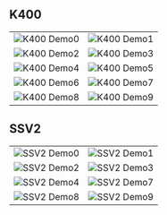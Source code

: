 ## K400

|              |              |
| :----------: | :----------: |
| ![K400 Demo0](https://github.com/ahamedmbsa/Cross-MAE/blob/main/k400/demo0.gif) | ![K400 Demo1](https://github.com/ahamedmbsa/Cross-MAE/blob/main/k400/demo1.gif) |
| ![K400 Demo2](https://github.com/ahamedmbsa/Cross-MAE/blob/main/k400/demo2.gif) | ![K400 Demo3](https://github.com/ahamedmbsa/Cross-MAE/blob/main/k400/demo3.gif) |
| ![K400 Demo4](https://github.com/ahamedmbsa/Cross-MAE/blob/main/k400/demo4.gif) | ![K400 Demo5](https://github.com/ahamedmbsa/Cross-MAE/blob/main/k400/demo5.gif) |
| ![K400 Demo6](https://github.com/ahamedmbsa/Cross-MAE/blob/main/k400/demo6.gif) | ![K400 Demo7](https://github.com/ahamedmbsa/Cross-MAE/blob/main/k400/demo7.gif) |
| ![K400 Demo8](https://github.com/ahamedmbsa/Cross-MAE/blob/main/k400/demo8.gif) | ![K400 Demo9](https://github.com/ahamedmbsa/Cross-MAE/blob/main/k400/demo9.gif) |

## SSV2

|              |              |
| :----------: | :----------: |
| ![SSV2 Demo0](https://github.com/ahamedmbsa/Cross-MAE/blob/main/ssv2/demo0.gif) | ![SSV2 Demo1](https://github.com/ahamedmbsa/Cross-MAE/blob/main/ssv2/demo1.gif) |
| ![SSV2 Demo2](https://github.com/ahamedmbsa/Cross-MAE/blob/main/ssv2/demo2.gif) | ![SSV2 Demo3](https://github.com/ahamedmbsa/Cross-MAE/blob/main/ssv2/demo3.gif) |
| ![SSV2 Demo4](https://github.com/ahamedmbsa/Cross-MAE/blob/main/ssv2/demo0.gif) | ![SSV2 Demo7](https://github.com/ahamedmbsa/Cross-MAE/blob/main/ssv2/demo7.gif) |
| ![SSV2 Demo8](https://github.com/ahamedmbsa/Cross-MAE/blob/main/ssv2/demo8.gif) | ![SSV2 Demo9](https://github.com/ahamedmbsa/Cross-MAE/blob/main/ssv2/demo9.gif) |

